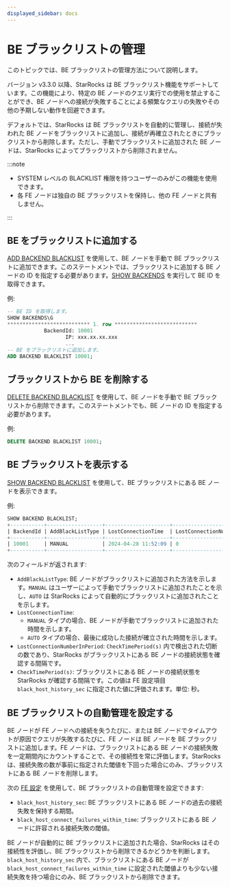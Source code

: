 ```yaml
---
displayed_sidebar: docs
---
```


# BE ブラックリストの管理

このトピックでは、BE ブラックリストの管理方法について説明します。

バージョン v3.3.0 以降、StarRocks は BE ブラックリスト機能をサポートしています。この機能により、特定の BE ノードのクエリ実行での使用を禁止することができ、BE ノードへの接続が失敗することによる頻繁なクエリの失敗やその他の予期しない動作を回避できます。

デフォルトでは、StarRocks は BE ブラックリストを自動的に管理し、接続が失われた BE ノードをブラックリストに追加し、接続が再確立されたときにブラックリストから削除します。ただし、手動でブラックリストに追加された BE ノードは、StarRocks によってブラックリストから削除されません。

:::note

- SYSTEM レベルの BLACKLIST 権限を持つユーザーのみがこの機能を使用できます。
- 各 FE ノードは独自の BE ブラックリストを保持し、他の FE ノードと共有しません。

:::

## BE をブラックリストに追加する

[ADD BACKEND BLACKLIST](../../sql-reference/sql-statements/cluster-management/nodes_processes/ADD_BACKEND_BLACKLIST.md) を使用して、BE ノードを手動で BE ブラックリストに追加できます。このステートメントでは、ブラックリストに追加する BE ノードの ID を指定する必要があります。[SHOW BACKENDS](../../sql-reference/sql-statements/cluster-management/nodes_processes/SHOW_BACKENDS.md) を実行して BE ID を取得できます。

例:

```SQL
-- BE ID を取得します。
SHOW BACKENDS\G
*************************** 1. row ***************************
            BackendId: 10001
                   IP: xxx.xx.xx.xxx
                   ...
-- BE をブラックリストに追加します。
ADD BACKEND BLACKLIST 10001;
```

## ブラックリストから BE を削除する

[DELETE BACKEND BLACKLIST](../../sql-reference/sql-statements/cluster-management/nodes_processes/DELETE_BACKEND_BLACKLIST.md) を使用して、BE ノードを手動で BE ブラックリストから削除できます。このステートメントでも、BE ノードの ID を指定する必要があります。

例:

```SQL
DELETE BACKEND BLACKLIST 10001;
```

## BE ブラックリストを表示する

[SHOW BACKEND BLACKLIST](../../sql-reference/sql-statements/cluster-management/nodes_processes/SHOW_BACKEND_BLACKLIST.md) を使用して、BE ブラックリストにある BE ノードを表示できます。

例:

```SQL
SHOW BACKEND BLACKLIST;
+-----------+------------------+---------------------+------------------------------+--------------------+
| BackendId | AddBlackListType | LostConnectionTime  | LostConnectionNumberInPeriod | CheckTimePeriod(s) |
+-----------+------------------+---------------------+------------------------------+--------------------+
| 10001     | MANUAL           | 2024-04-28 11:52:09 | 0                            | 5                  |
+-----------+------------------+---------------------+------------------------------+--------------------+
```

次のフィールドが返されます:

- `AddBlackListType`: BE ノードがブラックリストに追加された方法を示します。`MANUAL` はユーザーによって手動でブラックリストに追加されたことを示し、`AUTO` は StarRocks によって自動的にブラックリストに追加されたことを示します。
- `LostConnectionTime`:
  - `MANUAL` タイプの場合、BE ノードが手動でブラックリストに追加された時間を示します。
  - `AUTO` タイプの場合、最後に成功した接続が確立された時間を示します。
- `LostConnectionNumberInPeriod`: `CheckTimePeriod(s)` 内で検出された切断の数であり、StarRocks がブラックリストにある BE ノードの接続状態を確認する間隔です。
- `CheckTimePeriod(s)`: ブラックリストにある BE ノードの接続状態を StarRocks が確認する間隔です。この値は FE 設定項目 `black_host_history_sec` に指定された値に評価されます。単位: 秒。

## BE ブラックリストの自動管理を設定する

BE ノードが FE ノードへの接続を失うたびに、または BE ノードでタイムアウトが原因でクエリが失敗するたびに、FE ノードは BE ノードを BE ブラックリストに追加します。FE ノードは、ブラックリストにある BE ノードの接続失敗を一定期間内にカウントすることで、その接続性を常に評価します。StarRocks は、接続失敗の数が事前に指定された閾値を下回った場合にのみ、ブラックリストにある BE ノードを削除します。

次の [FE 設定](./FE_configuration.md) を使用して、BE ブラックリストの自動管理を設定できます:

- `black_host_history_sec`: BE ブラックリストにある BE ノードの過去の接続失敗を保持する期間。
- `black_host_connect_failures_within_time`: ブラックリストにある BE ノードに許容される接続失敗の閾値。

BE ノードが自動的に BE ブラックリストに追加された場合、StarRocks はその接続性を評価し、BE ブラックリストから削除できるかどうかを判断します。`black_host_history_sec` 内で、ブラックリストにある BE ノードが `black_host_connect_failures_within_time` に設定された閾値よりも少ない接続失敗を持つ場合にのみ、BE ブラックリストから削除できます。